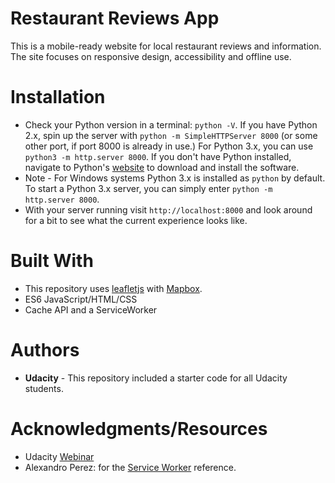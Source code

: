 # Restaurant Reviews App
This is a mobile-ready website for local restaurant reviews and information. The site focuses on responsive design, accessibility and offline use.

# Installation
* Check your Python version in a terminal:  `python -V`. If you have Python 2.x, spin up the server with  `python -m SimpleHTTPServer 8000`  (or some other port, if port 8000 is already in use.) For Python 3.x, you can use  `python3 -m http.server 8000`. If you don't have Python installed, navigate to Python's  [website](https://www.python.org/)  to download and install the software.
* Note - For Windows systems Python 3.x is installed as  `python`  by default. To start a Python 3.x server, you can simply enter  `python -m http.server 8000`.
* With your server running visit `http://localhost:8000` and look around for a bit to see what the current experience looks like.

# Built With
* This repository uses [leafletjs](https://leafletjs.com/) with [Mapbox](https://www.mapbox.com/).
* ES6 JavaScript/HTML/CSS
* Cache API and a ServiceWorker

# Authors
-   **Udacity**  - This repository included a starter code for all Udacity students.

#  Acknowledgments/Resources
-   Udacity  [Webinar](https://www.youtube.com/watch?v=dMutLUzVbIA&t=0s&list=PLKC17wty6rS1XVZbRlWjYU0WVsIoJyO3s&index=5)
-   Alexandro Perez: for the  [Service Worker](https://alexandroperez.github.io/mws-walkthrough/?1.23.registering-service-worker-and-caching-static-assets) reference.
